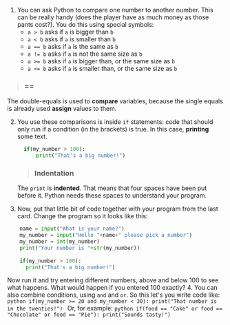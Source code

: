 1. You can ask Python to compare one number to another number. This can be really handy (does the player have as much money as those pants cost?). You do this using special symbols:
     * `a > b` asks if `a` is bigger than `b`
     * `a < b` asks if `a` is smaller than `b`
     * `a == b` asks if `a` is the same as `b`
     * `a != b` asks if `a` is not the same size as `b`
     * `a >= b` asks if `a` is bigger than, or the same size as `b`
     * `a <= b` asks if `a` is smaller than, or the same size as `b`  

 > ### ==
The double-equals is used to **compare** variables, because the single equals is already used **assign** values to them.

2. You use these comparisons is inside `if` statements: code that should only run if a condition (in the brackets) is true. In this case, **printing** some text.
    ```python
      if(my_number > 100):
          print("That's a big number!")
    ```
    > ### Indentation
    The `print` is **indented**. That means that four spaces have been put before it. Python needs these spaces to understand your program.

3. Now, put that little bit of code together with your program from the last card. Change the program so it looks like this:
```python
    name = input("What is your name?")
    my_number = input("Hello "+name+" please pick a number")
    my_number = int(my_number)
    print("Your number is "+str(my_number))
    
    if(my_number > 100):
      print("That's a big number!")
```
Now run it and try entering different numbers, above and below 100 to see what happens. What would happen if you entered 100 exactly?
4. You can also combine conditions, using `and` and `or`. So this let's you write code like:
    ```python
    if(my_number >= 20 and my_number < 30):
      print("That number is in the twenties!")
    ```
Or, for example:
    ```python
    if(food == "Cake" or food == "Chocolate" or food == "Pie"):
      print("Sounds tasty!")
    ```

